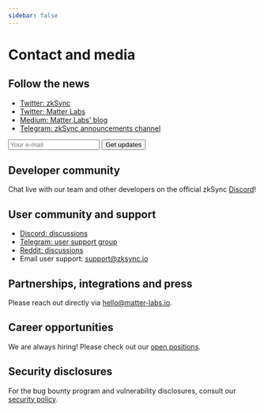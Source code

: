 ```yaml
---
sidebar: false
---
```


# Contact and media

## Follow the news

- [Twitter: zkSync](https://twitter.com/zksync)
- [Twitter: Matter Labs](https://twitter.com/the_matter_labs)
- [Medium: Matter Labs' blog](https://blog.matter-labs.io/)
- [Telegram: zkSync announcements channel](https://t.me/zksync)

<form
action="//dev.us4.list-manage.com/subscribe/post?u=ef8545da9c594ae082297352d&amp;id=fa715c9af0"
method="post"
id="mc-embedded-subscribe-form"
name="mc-embedded-subscribe-form"
target="_blank"
novalidate
>
<div id="mc_embed_signup_scroll">
    <!-- <label for="mce-EMAIL">Email Address </label> -->
    <input
        aria-label="Search"
        type="email"
        value
        name="EMAIL"
        id="mce-EMAIL"
        placeholder="Your e-mail"
        class="newsletter-input"
    />
    <input
        type="submit"
        value="Get updates"
        name="subscribe"
        id="mc-embedded-subscribe"
        class="newsletter-button"
    />
    <!-- real people should not fill this in and expect good things - do not remove this or risk form bot signups-->
    <div style="position: absolute; left: -5000px;" aria-hidden="true">
    <input type="text" name="b_ef8545da9c594ae082297352d_fa715c9af0" tabindex="-1" value />
    </div>
</div>
</form>

## Developer community

Chat live with our team and other developers on the official zkSync [Discord](https://join.zksync.dev/)!

## User community and support

- [Discord: discussions](https://join.zksync.dev/)
- [Telegram: user support group](https://t.me/zksync_support)
- [Reddit: discussions](https://www.reddit.com/r/zkSync/)
- Email user support: [support@zksync.io](mailto:support@zksync.io)

## Partnerships, integrations and press

Please reach out directly via [hello@matter-labs.io](mailto:hello@matter-labs.io).

## Career opportunities

We are always hiring! Please check out our [open positions](https://joinmatterlabs.com).

## Security disclosures

For the bug bounty program and vulnerability disclosures, consult our [security policy](/dev/security/bug-bounty).
